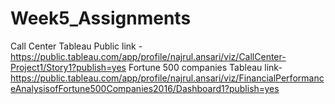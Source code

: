 



# Week5_Assignments
Call Center Tableau Public link - https://public.tableau.com/app/profile/najrul.ansari/viz/CallCenter-Project1/Story1?publish=yes
Fortune 500 companies Tableau link- https://public.tableau.com/app/profile/najrul.ansari/viz/FinancialPerformanceAnalysisofFortune500Companies2016/Dashboard1?publish=yes
